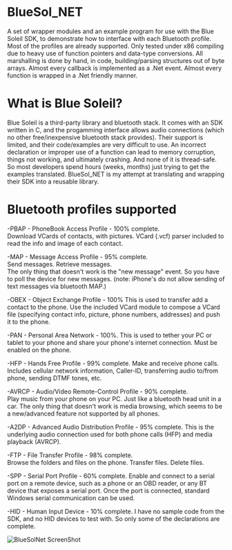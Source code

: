 # BlueSol_NET
A set of wrapper modules and an example program for use with the Blue Soleil SDK, to demonstrate how to interface with each Bluetooth profile.  Most of the profiles are already supported. Only tested under x86 compiling due to heavy use of function pointers and data-type conversions.  All marshalling is done by hand, in code, building/parsing structures out of byte arrays.  Almost every callback is implemented as a .Net event.  Almost every function is wrapped in a .Net friendly manner.  

# What is Blue Soleil?
Blue Soleil is a third-party library and bluetooth stack.  It comes with an SDK written in C, and the progamming interface allows audio connections (which no other free/inexpensive bluetooth stack provides).  Their support is limited, and their code/examples are very difficult to use.  An incorrect declaration or improper use of a function can lead to memory corruption, things not working, and ultimately crashing.  And none of it is thread-safe.  So most developers spend hours (weeks, months) just trying to get the examples translated.  BlueSol_NET is my attempt at translating and wrapping their SDK into a reusable library.


# Bluetooth profiles supported

-PBAP - PhoneBook Access Profile - 100% complete.  
Download VCards of contacts, with pictures.  VCard (.vcf) parser included to read the info and image of each contact.

-MAP - Message Access Profile - 95% complete.  
Send messages.  Retrieve messages.  
The only thing that doesn't work is the "new message" event.  So you have to poll the device for new messages.
(note: iPhone's do not allow sending of text messages via bluetooth MAP.)

-OBEX - Object Exchange Profile - 100%
This is used to transfer add a contact to the phone.  Use the included VCard module to compose a VCard file (specifying contact info, picture, phone numbers, addresses) and push it to the phone.

-PAN - Personal Area Network - 100%.
This is used to tether your PC or tablet to your phone and share your phone's internet connection.  Must be enabled on the phone.

-HFP - Hands Free Profile - 99% complete.
Make and receive phone calls.  Includes cellular network information, Caller-ID, transferring audio to/from phone, sending DTMF tones, etc.

-AVRCP - Audio/Video Remote-Control Profile - 90% complete.  
Play music from your phone on your PC.  Just like a bluetooth head unit in a car.
The only thing that doesn't work is media browsing, which seems to be a new/advanced feature not supported by all phones.

-A2DP - Advanced Audio Distribution Profile - 95% complete.
This is the underlying audio connection used for both phone calls (HFP) and media playback (AVRCP).  

-FTP - File Transfer Profile - 98% complete.  
Browse the folders and files on the phone.  Transfer files.  Delete files.

-SPP - Serial Port Profile - 60% complete.
Enable and connect to a serial port on a remote device, such as a phone or an OBD reader, or any BT device that exposes a serial port.
Once the port is connected, standard Windows serial communication can be used.

-HID - Human Input Device - 10% complete. 
I have no sample code from the SDK, and no HID devices to test with.  So only some of the declarations are complete.


![BlueSolNet ScreenShot](http://www.compulsivecode.com/images/bluesoltest_ss.png "BlueSolNet ScreenShot")



